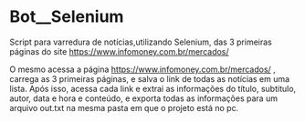 # Bot__Selenium
Script para varredura de notícias,utilizando Selenium, das 3 primeiras páginas do site https://www.infomoney.com.br/mercados/

O mesmo acessa a página https://www.infomoney.com.br/mercados/ , carrega as 3 primeiras páginas, e salva o link de todas as notícias em uma lista.
Após isso, acessa cada link e extrai as informações do título, subtitulo, autor, data e hora e conteúdo, 
e exporta todas as informações para um arquivo out.txt na mesma pasta em que o projeto está no pc.
